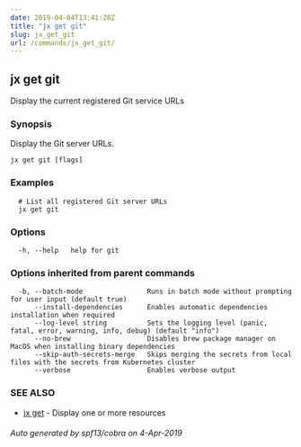 ```yaml
---
date: 2019-04-04T13:41:28Z
title: "jx get git"
slug: jx_get_git
url: /commands/jx_get_git/
---
```

## jx get git

Display the current registered Git service URLs

### Synopsis

Display the Git server URLs.

```
jx get git [flags]
```

### Examples

```
  # List all registered Git server URLs
  jx get git
```

### Options

```
  -h, --help   help for git
```

### Options inherited from parent commands

```
  -b, --batch-mode                Runs in batch mode without prompting for user input (default true)
      --install-dependencies      Enables automatic dependencies installation when required
      --log-level string          Sets the logging level (panic, fatal, error, warning, info, debug) (default "info")
      --no-brew                   Disables brew package manager on MacOS when installing binary dependencies
      --skip-auth-secrets-merge   Skips merging the secrets from local files with the secrets from Kubernetes cluster
      --verbose                   Enables verbose output
```

### SEE ALSO

* [jx get](/commands/jx_get/)	 - Display one or more resources

###### Auto generated by spf13/cobra on 4-Apr-2019
